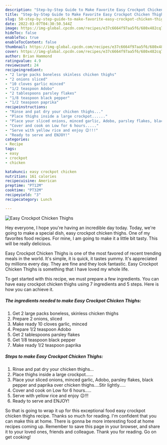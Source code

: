 ```yaml
---
description: "Step-by-Step Guide to Make Favorite Easy Crockpot Chicken Thighs"
title: "Step-by-Step Guide to Make Favorite Easy Crockpot Chicken Thighs"
slug: 50-step-by-step-guide-to-make-favorite-easy-crockpot-chicken-thighs
date: 2022-03-07T04:30:50.544Z
image: https://img-global.cpcdn.com/recipes/e37c6664f97aa5f6/680x482cq70/easy-crockpot-chicken-thighs-recipe-main-photo.jpg
hideToc: false
enableToc: true
enableTocContent: false
thumbnail: https://img-global.cpcdn.com/recipes/e37c6664f97aa5f6/680x482cq70/easy-crockpot-chicken-thighs-recipe-main-photo.jpg
cover: https://img-global.cpcdn.com/recipes/e37c6664f97aa5f6/680x482cq70/easy-crockpot-chicken-thighs-recipe-main-photo.jpg
author: Brian Hammond
ratingvalue: 4.9
reviewcount: 24
recipeingredient:
- "2 large packs boneless skinless chicken thighs"
- "2 onions sliced"
- "10 cloves garlic minced"
- "1/2 teaspoon Adobo"
- "2 tablespoons parsley flakes"
- "1/8 teaspoon black pepper"
- "1/2 teaspoon paprika"
recipeinstructions:
- "Rinse and pat dry your chicken thighs..."
- "Place thighs inside a large crockpot......"
- "Place your sliced onions, minced garlic, Adobo, parsley flakes, black pepper and paprika over chicken thighs....Stir lightly....."
- "Cover and cook on Low for 6 hours....."
- "Serve with yellow rice and enjoy 😉!!!"
- "Ready to serve and ENJOY!"
categories:
- Recipe
tags:
- easy
- crockpot
- chicken

katakunci: easy crockpot chicken 
nutrition: 161 calories
recipecuisine: American
preptime: "PT12M"
cooktime: "PT32M"
recipeyield: "3"
recipecategory: Lunch

---
```



![Easy Crockpot Chicken Thighs](https://img-global.cpcdn.com/recipes/e37c6664f97aa5f6/680x482cq70/easy-crockpot-chicken-thighs-recipe-main-photo.jpg)

Hey everyone, I hope you're having an incredible day today. Today, we're going to make a special dish, easy crockpot chicken thighs. One of my favorites food recipes. For mine, I am going to make it a little bit tasty. This will be really delicious.

Easy Crockpot Chicken Thighs is one of the most favored of recent trending meals in the world. It's simple, it is quick, it tastes yummy. It's appreciated by millions every day. They are fine and they look fantastic. Easy Crockpot Chicken Thighs is something that I have loved my whole life.




To get started with this recipe, we must prepare a few ingredients. You can have easy crockpot chicken thighs using 7 ingredients and 5 steps. Here is how you can achieve it.

<!--inarticleads1-->

##### The ingredients needed to make Easy Crockpot Chicken Thighs:

1. Get 2 large packs boneless, skinless chicken thighs
1. Prepare 2 onions, sliced
1. Make ready 10 cloves garlic, minced
1. Prepare 1/2 teaspoon Adobo
1. Get 2 tablespoons parsley flakes
1. Get 1/8 teaspoon black pepper
1. Make ready 1/2 teaspoon paprika




<!--inarticleads2-->

##### Steps to make Easy Crockpot Chicken Thighs:

1. Rinse and pat dry your chicken thighs...
1. Place thighs inside a large crockpot......
1. Place your sliced onions, minced garlic, Adobo, parsley flakes, black pepper and paprika over chicken thighs....Stir lightly.....
1. Cover and cook on Low for 6 hours.....
1. Serve with yellow rice and enjoy 😉!!!
1. Ready to serve and ENJOY!



So that is going to wrap it up for this exceptional food easy crockpot chicken thighs recipe. Thanks so much for reading. I'm confident that you can make this at home. There is gonna be more interesting food at home recipes coming up. Remember to save this page in your browser, and share it to your loved ones, friends and colleague. Thank you for reading. Go on get cooking!
